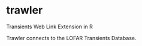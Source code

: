 trawler
=======

Transients Web Link Extension in R

Trawler connects to the LOFAR Transients Database.

